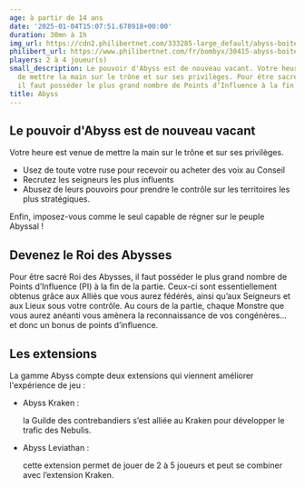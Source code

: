 ```yaml
---
age: à partir de 14 ans
date: '2025-01-04T15:07:51.678918+00:00'
duration: 30mn à 1h
img_url: https://cdn2.philibertnet.com/333285-large_default/abyss-boite-bleue.jpg
philibert_url: https://www.philibertnet.com/fr/bombyx/30415-abyss-boite-bleue-3770000010053.html
players: 2 à 4 joueur(s)
small_description: Le pouvoir d'Abyss est de nouveau vacant. Votre heure est venue
  de mettre la main sur le trône et sur ses privilèges. Pour être sacré Roi des Abysses,
  il faut posséder le plus grand nombre de Points d’Influence à la fin de la partie.
title: Abyss
---
```




Le pouvoir d'Abyss est de nouveau vacant
----------------------------------------

Votre heure est venue de mettre la main sur le trône et sur ses privilèges.



* Usez de toute votre ruse pour recevoir ou acheter des voix au Conseil
* Recrutez les seigneurs les plus influents
* Abusez de leurs pouvoirs pour prendre le contrôle sur les territoires les plus stratégiques.

Enfin, imposez-vous comme le seul capable de régner sur le peuple Abyssal !
  


Devenez le Roi des Abysses
--------------------------

Pour être sacré Roi des Abysses, il faut posséder le plus grand nombre de Points d’Influence (PI) à la fin de la partie. Ceux-ci sont essentiellement obtenus grâce aux Alliés que vous aurez fédérés, ainsi qu’aux Seigneurs et aux Lieux sous votre contrôle. Au cours de la partie, chaque Monstre que vous aurez anéanti vous amènera la reconnaissance de vos congénères... et donc un bonus de points d’influence.

Les extensions
--------------

La gamme Abyss compte deux extensions qui viennent améliorer l'expérience de jeu :



* Abyss Kraken :
  
  la Guilde des contrebandiers s’est alliée au Kraken pour développer le trafic des Nebulis.
* Abyss Leviathan :
  
  cette extension permet de jouer de 2 à 5 joueurs et peut se combiner avec l’extension Kraken.